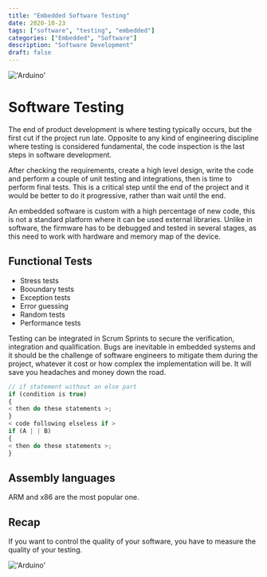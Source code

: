 ```yaml
---
title: "Embedded Software Testing"
date: 2020-10-23
tags: ["software", "testing", "embedded"]
categories: ["Embedded", "Software"]
description: "Software Development"
draft: false
---
```

!['Arduino'](https://source.unsplash.com/oZ61KFUQsus)

# Software Testing

The end of product development is where testing typically occurs, but the first cut if the project run late. Opposite to any kind of engineering discipline where testing is considered fundamental, the code inspection is the last steps in software development. 

After checking the requirements, create a high level design, write the code and perform a couple of unit testing and integrations, then is time to perform final tests. This is a critical step until the end of the project and it would be better to do it progressive, rather than wait until the end. 

An embedded software is custom with a high percentage of new code, this is not a standard platform where it can be used external libraries. Unlike in software, the firmware has to be debugged and tested in several stages, as this need to work with hardware and memory map of the device. 


## Functional Tests

* Stress tests
* Booundary tests
* Exception tests
* Error guessing
* Random tests
* Performance tests

Testing can be integrated in Scrum Sprints to secure the verification, integration and qualification.
Bugs are inevitable in embedded systems and it should be the challenge of software engineers to mitigate them during the project, whatever it cost or how complex the implementation will be. It will save you headaches and money down the road.

```javascript
// if statement without an else part
if (condition is true)
{
< then do these statements >;
}
< code following elseless if >
if (A | | B)
{
< then do these statements >;
}
```

## Assembly languages
ARM and x86 are the most popular one.

## Recap

If you want to control the quality of your software, you have to measure the quality of your testing. 

!['Arduino'](https://source.unsplash.com/LKsHwgzyk7c)
